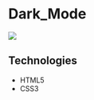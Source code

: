# Dark_Mode

<img src="https://media.giphy.com/media/34WrHxufSoFSb45CRr/giphy.gif">

## Technologies

- HTML5
- CSS3

